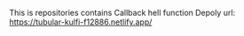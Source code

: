 This is repositories contains Callback hell function
Depoly url: https://tubular-kulfi-f12886.netlify.app/
